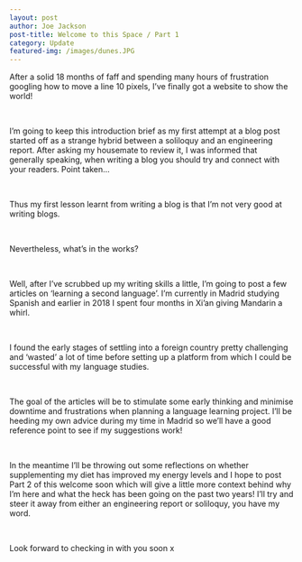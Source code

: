 ```yaml
---
layout: post
author: Joe Jackson
post-title: Welcome to this Space / Part 1
category: Update
featured-img: /images/dunes.JPG 
---
```

After a solid 18 months of faff and spending many hours of frustration googling how to move a line 10 pixels, I’ve finally got a website to show the world!

<br>

I’m going to keep this introduction brief as my first attempt at a blog post started off as a strange hybrid between a soliloquy and an engineering report. After asking my housemate to review it, I was informed that generally speaking, when writing a blog you should try and connect with your readers. Point taken…

<br>

Thus my first lesson learnt from writing a blog is that I’m not very good at writing blogs.

<br>

Nevertheless, what’s in the works?

<br>

Well, after I’ve scrubbed up my writing skills a little, I’m going to post a few articles on ‘learning a second language’. I’m currently in Madrid studying Spanish and earlier in 2018 I spent four months in Xi’an giving Mandarin a whirl.

<br>

I found the early stages of settling into a foreign country pretty challenging and ‘wasted’ a lot of time before setting up a platform from which I could be successful with my language studies. 

<br>

The goal of the articles will be to stimulate some early thinking and minimise downtime and frustrations when planning a language learning project. I’ll be heeding my own advice during my time in Madrid so we’ll have a good reference point to see if my suggestions work!

<br>
 
In the meantime I’ll be throwing out some reflections on whether supplementing my diet has improved my energy levels and I hope to post Part 2 of this welcome soon which will give a little more context behind why I’m here and what the heck has been going on the past two years! I’ll try and steer it away from either an engineering report or soliloquy, you have my word.

<br>
 
Look forward to checking in with you soon x





